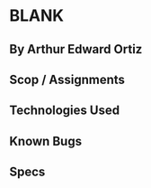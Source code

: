 # BLANK

## By Arthur Edward Ortiz

## Scop / Assignments 

## Technologies Used 

## Known Bugs 

## Specs